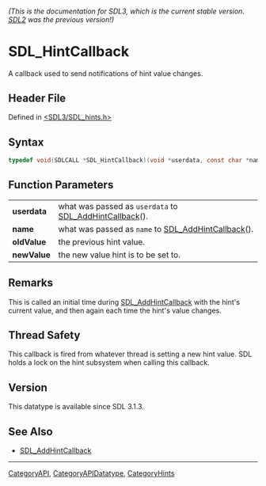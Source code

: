 ###### (This is the documentation for SDL3, which is the current stable version. [SDL2](https://wiki.libsdl.org/SDL2/) was the previous version!)
# SDL_HintCallback

A callback used to send notifications of hint value changes.

## Header File

Defined in [<SDL3/SDL_hints.h>](https://github.com/libsdl-org/SDL/blob/main/include/SDL3/SDL_hints.h)

## Syntax

```c
typedef void(SDLCALL *SDL_HintCallback)(void *userdata, const char *name, const char *oldValue, const char *newValue);
```

## Function Parameters

|              |                                                                                |
| ------------ | ------------------------------------------------------------------------------ |
| **userdata** | what was passed as `userdata` to [SDL_AddHintCallback](SDL_AddHintCallback)(). |
| **name**     | what was passed as `name` to [SDL_AddHintCallback](SDL_AddHintCallback)().     |
| **oldValue** | the previous hint value.                                                       |
| **newValue** | the new value hint is to be set to.                                            |

## Remarks

This is called an initial time during
[SDL_AddHintCallback](SDL_AddHintCallback) with the hint's current value,
and then again each time the hint's value changes.

## Thread Safety

This callback is fired from whatever thread is setting a new hint value.
SDL holds a lock on the hint subsystem when calling this callback.

## Version

This datatype is available since SDL 3.1.3.

## See Also

- [SDL_AddHintCallback](SDL_AddHintCallback)

----
[CategoryAPI](CategoryAPI), [CategoryAPIDatatype](CategoryAPIDatatype), [CategoryHints](CategoryHints)

